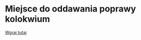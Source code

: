 # Miejsce do oddawania poprawy kolokwium

[Wgraj tutaj](https://mckpk-my.sharepoint.com/:f:/g/personal/krzysztof_swaldek_admin_pk_edu_pl/EtoIfUps_v9HjIv9WIM1md4Blffyextudaf4j337rscMrg)